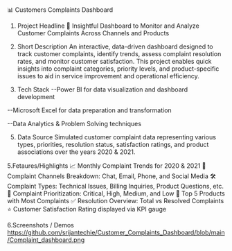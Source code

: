 
📊 Customers Complaints Dashboard
1. Project Headline
🧾 Insightful Dashboard to Monitor and Analyze Customer Complaints Across Channels and Products

2. Short Description
An interactive, data-driven dashboard designed to track customer complaints, identify trends, assess complaint resolution rates, and monitor customer satisfaction. This project enables quick insights into complaint categories, priority levels, and product-specific issues to aid in service improvement and operational efficiency.

3. Tech Stack
--Power BI for data visualization and dashboard development

--Microsoft Excel for data preparation and transformation

--Data Analytics & Problem Solving techniques

5. Data Source
Simulated customer complaint data representing various types, priorities, resolution status, satisfaction ratings, and product associations over the years 2020 & 2021.

5.Fetaures/Highlights
📈 Monthly Complaint Trends for 2020 & 2021
📢 Complaint Channels Breakdown: Chat, Email, Phone, and Social Media
🛠️ Complaint Types: Technical Issues, Billing Inquiries, Product Questions, etc.
🚦 Complaint Prioritization: Critical, High, Medium, and Low
🎯 Top 5 Products with Most Complaints
✅ Resolution Overview: Total vs Resolved Complaints
⭐ Customer Satisfaction Rating displayed via KPI gauge

6.Screenshots / Demos 
https://github.com/srijantechie/Customer_Complaints_Dashboard/blob/main/Complaint_dashboard.png
